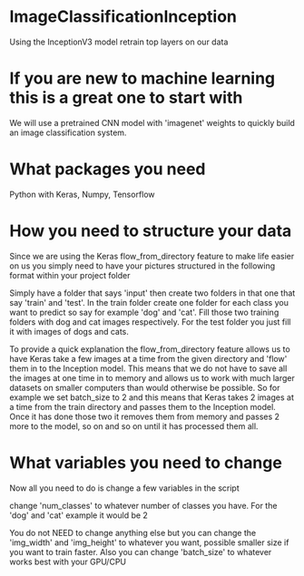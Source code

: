 # ImageClassificationInception
Using the InceptionV3 model retrain top layers on our data

# If you are new to machine learning this is a great one to start with
We will use a pretrained CNN model with 'imagenet' weights to quickly build an image classification system.

# What packages you need
Python with Keras, Numpy, Tensorflow

# How you need to structure your data
Since we are using the Keras flow_from_directory feature to make life easier on us you simply need to have your pictures structured in the following format within your project folder
  
Simply have a folder that says 'input' then create two folders in that one that say 'train' and 'test'. In the train folder create one folder for each class you want to predict so say for example 'dog' and 'cat'. Fill those two training folders with dog and cat images respectively. For the test folder you just fill it with images of dogs and cats.

To provide a quick explanation the flow_from_directory feature allows us to have Keras take a few images at a time from the given directory and 'flow' them in to the Inception model. This means that we do not have to save all the images at one time in to memory and allows us to work with much larger datasets on smaller computers than would otherwise be possible. So for example we set batch_size to 2 and this means that Keras takes 2 images at a time from the train directory and passes them to the Inception model. Once it has done those two it removes them from memory and passes 2 more to the model, so on and so on until it has processed them all.

# What variables you need to change

Now all you need to do is change a few variables in the script

change 'num_classes' to whatever number of classes you have. For the 'dog' and 'cat' example it would be 2

You do not NEED to change anything else but you can change the 'img_width' and 'img_height' to whatever you want, possible smaller size if you want to train faster. Also you can change 'batch_size' to whatever works best with your GPU/CPU
